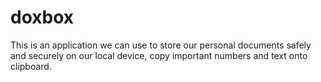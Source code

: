 # doxbox

This is an application we can use to store our personal documents safely and securely on our local device, copy important numbers and text onto clipboard.
